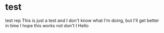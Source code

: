 # test
test rep
This is just a test and I don't know what I'm doing, but I'll get better in time 
I hope this works not don't I 
Hello
